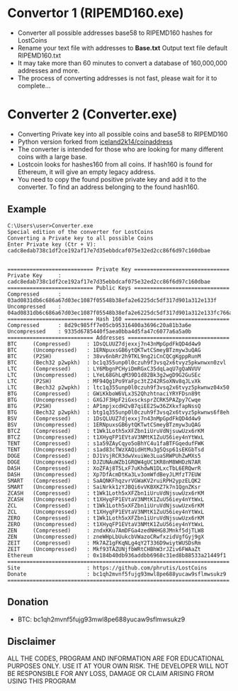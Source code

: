 # Convertor 1 (RIPEMD160.exe)
 - Converter all possible addresses base58 to RIPEMD160 hashes for LostCoins
 - Rename your text file with addresses to **Base.txt** Output text file default RIPEMD160.txt
 - It may take more than 60 minutes to convert a database of 160,000,000 addresses and more.
 - The process of converting addresses is not fast, please wait for it to complete...

# Converter 2 (Converter.exe)
 - Converting Private key into all possible coins and base58 to RIPEMD160
 - Python version forked from [iceland2k14/coinaddress](https://github.com/iceland2k14/coinaddress)
 - The converter is intended for those who are looking for many different coins with a large base.
 - Lostcoin looks for hashes160 from all coins. If hash160 is found for Ethereum, it will give an empty legacy address.
 - You need to copy the found positive private key and add it to the converter. To find an address belonging to the found hash160. 
## Example
 ```
 C:\Users\user>Converter.exe
 Special edition of the converter for LostCoins
 Converting a Private key to all possible Coins
 Enter Private key (Ctr + V):
 cadc8edab738c1df2ce192af17e7d35ebbdcaf075e32ed2cc86f6d97c160dbae


 =========================== Private Key ==============================
 Private Key     : cadc8edab738c1df2ce192af17e7d35ebbdcaf075e32ed2cc86f6d97c160dbae
 =========================== Public Keys ==============================
 Compressed      : 03ad0831db6c686a67d03ec1087f05548b38efa2e6225dc5df317d901a312e133f
 Uncompressed    : 04ad0831db6c686a67d03ec1087f05548b38efa2e6225dc5df317d901a312e133fc766ad786abae17ec1ad30df4e410fefb81ef445f25f0c95bd03ab5a0df87193
 =========================== Hash 160 =================================
 Compressed      : 8d29c985ff7e05cb95316400a3696c20a81b3a6e
 Uncompressed    : 9335d6785440f5aea0bba4d5fa47c6077a6a5a0b
 =========================== Addresses ================================
 BTC     (Compressed)     : 1DsQLUUZ7djexxj7n43nMpGpdFkQD4d4w9
 BTC     (Uncompressed)   : 1ERNpuxsGB6ytQKTwtCSmeyBTzmyw3uQAG
 BTC     (P2SH)           : 38vv6nbRr2h9TKL9ng2iCnCQCgKgppRunM
 BTC     (Bech32 p2wpkh)  : bc1q355unp0l0czuh9f3vsq2x6tvyz5pkwnwxn0zvl
 LTC     (Compressed)     : LY6MbgnPCHyiDmRGxC35dqLaqU7gQaNVUV
 LTC     (Uncompressed)   : LYeL68GhLqM39D1d82Bk3g2wgD9G2GuSEc
 LTC     (P2SH)           : MF94Qg1Po9YaFpc3tZ242RSoXNv8qJLvXk
 LTC     (Bech32 p2wpkh)  : ltc1q355unp0l0czuh9f3vsq2x6tvyz5pkwnwz04x50
 BTG     (Compressed)     : GWiKkboW6VLx3S2QhzhtnaciYRYFDsn89t
 BTG     (Uncompressed)   : GXGJF3HpF2iGxscksprZCRK5PAZpy7Cwqe
 BTG     (P2SH)           : AP1mpjxcdH2vB7qiEE2Sw36ZXkxfapNssQ
 BTG     (Bech32 p2wpkh)  : btg1q355unp0l0czuh9f3vsq2x6tvyz5pkwnws6f8eh
 BSV     (Compressed)     : 1DsQLUUZ7djexxj7n43nMpGpdFkQD4d4w9
 BSV     (Uncompressed)   : 1ERNpuxsGB6ytQKTwtCSmeyBTzmyw3uQAG
 BTCZ    (Compressed)     : t1Wk1Loth5xXFZbn1iUruVdNjsuwUzx6rKM
 BTCZ    (Uncompressed)   : t1XHyqFP1EVtaV3NMtK1ZuU56iey4nYtWxL
 TENT    (Compressed)     : s1a59ZAyCqyo5oBhYC4u1faBTFGqedufFWK
 TENT    (Uncompressed)   : s1ad83cTWzXAQidHtMu3g5Qsp61sEKGbTsd
 DOGE    (Compressed)     : DJ1VsjRCR3dwVxuiWe3LuaSRWPUhZwMXs5
 DOGE    (Uncompressed)   : DJZUNAuWZb1GRQW4gUC1KR8nM8WHDzN7AR
 DASH    (Compressed)     : XoZFAj8T5LxF7uKhdwN1DLxcTbL6ERQwrR
 DASH    (Uncompressed)   : Xp7DfAcmDtKa3Lv3omWfdBeyJLMfzT7EUW
 SMART   (Compressed)     : SaAQNKFhqzvrVGWaKV2ruiRPH2ypzELQK2
 SMART   (Uncompressed)   : SaiNrkk1zYJBQi6vVKBXKZ7k7n1QgnZKsr
 ZCASH   (Compressed)     : t1Wk1Loth5xXFZbn1iUruVdNjsuwUzx6rKM
 ZCASH   (Uncompressed)   : t1XHyqFP1EVtaV3NMtK1ZuU56iey4nYtWxL
 ZCL     (Compressed)     : t1Wk1Loth5xXFZbn1iUruVdNjsuwUzx6rKM
 ZCL     (Uncompressed)   : t1XHyqFP1EVtaV3NMtK1ZuU56iey4nYtWxL
 ZERO    (Compressed)     : t1Wk1Loth5xXFZbn1iUruVdNjsuwUzx6rKM
 ZERO    (Uncompressed)   : t1XHyqFP1EVtaV3NMtK1ZuU56iey4nYtWxL
 ZEN     (Compressed)     : zndxKKu7AmDFGa4zedNHHG8JMnkf5djTLW8
 ZEN     (Uncompressed)   : zneWHpLbUukcbVWazoCRwfxzidVgfGyj9gX
 ZEIT    (Compressed)     : Mk7AZ1gFKqNLg4qY2T336D9wiytWUSDsRm
 ZEIT    (Uncompressed)   : Mkf93TAZUNjfbWRtCHBhW3rJZiv6FWAaZt
 Ethereum                 : 0x184b40db936addbb6968c31ed8b88533a21449f1
 ======================================================================
 Site                     : https://github.com/phrutis/LostCoins
 Donate                   : bc1qh2mvnf5fujg93mwl8pe688yucaw9sflmwsukz9
 ======================================================================
 ```
## Donation
 - BTC: bc1qh2mvnf5fujg93mwl8pe688yucaw9sflmwsukz9
## Disclaimer
ALL THE CODES, PROGRAM AND INFORMATION ARE FOR EDUCATIONAL PURPOSES ONLY. USE IT AT YOUR OWN RISK. THE DEVELOPER WILL NOT BE RESPONSIBLE FOR ANY LOSS, DAMAGE OR CLAIM ARISING FROM USING THIS PROGRAM
